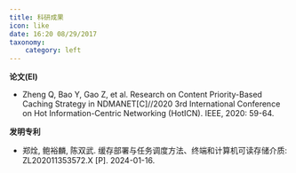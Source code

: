 ```yaml
---
title: 科研成果
icon: like
date: 16:20 08/29/2017
taxonomy:
    category: left
---
```



**论文(EI)**

* Zheng Q, Bao Y, Gao Z, et al. Research on Content Priority-Based Caching Strategy in NDMANET[C]//2020 3rd International Conference on Hot Information-Centric Networking (HotICN). IEEE, 2020: 59-64.

**发明专利**

* 郑烇, 鲍裕麟, 陈双武. 缓存部署与任务调度方法、终端和计算机可读存储介质: ZL202011353572.X [P]. 2024-01-16.